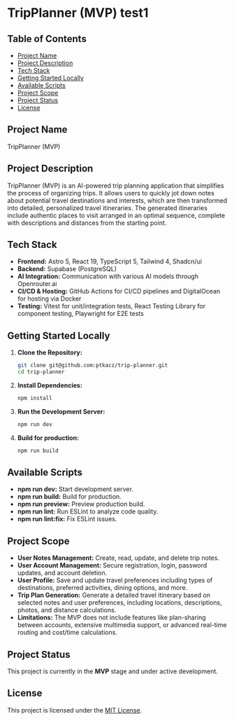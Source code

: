 # TripPlanner (MVP) test1

## Table of Contents
- [Project Name](#project-name)
- [Project Description](#project-description)
- [Tech Stack](#tech-stack)
- [Getting Started Locally](#getting-started-locally)
- [Available Scripts](#available-scripts)
- [Project Scope](#project-scope)
- [Project Status](#project-status)
- [License](#license)

## Project Name
TripPlanner (MVP)

## Project Description
TripPlanner (MVP) is an AI-powered trip planning application that simplifies the process of organizing trips. It allows users to quickly jot down notes about potential travel destinations and interests, which are then transformed into detailed, personalized travel itineraries. The generated itineraries include authentic places to visit arranged in an optimal sequence, complete with descriptions and distances from the starting point.

## Tech Stack
- **Frontend:** Astro 5, React 19, TypeScript 5, Tailwind 4, Shadcn/ui
- **Backend:** Supabase (PostgreSQL)
- **AI Integration:** Communication with various AI models through Openrouter.ai
- **CI/CD & Hosting:** GitHub Actions for CI/CD pipelines and DigitalOcean for hosting via Docker
- **Testing:** Vitest for unit/integration tests, React Testing Library for component testing, Playwright for E2E tests

## Getting Started Locally
1. **Clone the Repository:**
   ```bash
   git clone git@github.com:ptkacz/trip-planner.git
   cd trip-planner
   ```

2. **Install Dependencies:**
   ```bash
   npm install
   ```

3. **Run the Development Server:**
   ```bash
   npm run dev
   ```

4. **Build for production:**
   ```bash
   npm run build
   ```

## Available Scripts
- **npm run dev:** Start development server.
- **npm run build:** Build for production.
- **npm run preview:** Preview production build.
- **npm run lint:** Run ESLint to analyze code quality.
- **npm run lint:fix:** Fix ESLint issues.

## Project Scope
- **User Notes Management:** Create, read, update, and delete trip notes.
- **User Account Management:** Secure registration, login, password updates, and account deletion.
- **User Profile:** Save and update travel preferences including types of destinations, preferred activities, dining options, and more.
- **Trip Plan Generation:** Generate a detailed travel itinerary based on selected notes and user preferences, including locations, descriptions, photos, and distance calculations.
- **Limitations:** The MVP does not include features like plan-sharing between accounts, extensive multimedia support, or advanced real-time routing and cost/time calculations.

## Project Status
This project is currently in the **MVP** stage and under active development.

## License
This project is licensed under the [MIT License](LICENSE). 
